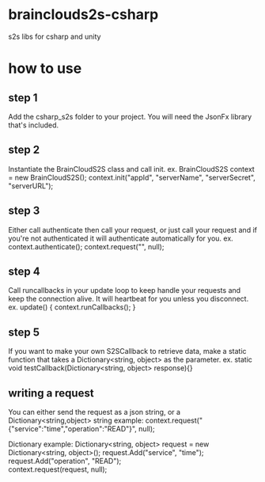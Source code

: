 # brainclouds2s-csharp
s2s libs for csharp and unity

# how to use
## step 1
Add the csharp_s2s folder to your project. You will need the JsonFx library that's included. 

## step 2
Instantiate the BrainCloudS2S class and call init.
  ex. BrainCloudS2S context = new BrainCloudS2S();
      context.init("appId", "serverName", "serverSecret", "serverURL");

## step 3
Either call authenticate then call your request, or just call your request and if you're not authenticated it will authenticate automatically for you.
  ex. context.authenticate();
      context.request("", null);

## step 4
Call runcallbacks in your update loop to keep handle your requests and keep the connection alive. It will heartbeat for you unless you disconnect. 
  ex. update()
      {
        context.runCallbacks();
      }
      
## step 5
If you want to make your own S2SCallback to retrieve data, make a static function that takes a Dictionary<string, object> as the parameter.
  ex. static void testCallback(Dictionary<string, object> response){}

## writing a request
You can either send the request as a json string, or a Dictionary<string,object>
  string example:
    context.request("{\"service\":\"time\",\"operation\":\"READ\"}", null);
    
  Dictionary example:
    Dictionary<string, object> request = new Dictionary<string, object>();
    request.Add("service", "time");
    request.Add("operation", "READ");            
    context.request(request, null);
  
